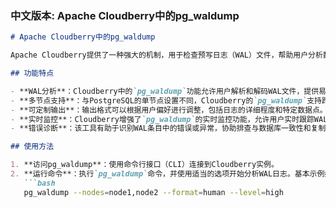 
### 中文版本: Apache Cloudberry中的pg_waldump

```markdown
# Apache Cloudberry中的pg_waldump

Apache Cloudberry提供了一种强大的机制，用于检查预写日志（WAL）文件，帮助用户分析数据库变化、跟踪操作以及诊断问题。Cloudberry中的`pg_waldump`功能模仿了PostgreSQL中的`pg_waldump`工具，但针对Cloudberry的分布式架构进行了增强。

## 功能特点

- **WAL分析**：Cloudberry中的`pg_waldump`功能允许用户解析和解码WAL文件，提供易于理解的日志数据格式。
- **多节点支持**：与PostgreSQL的单节点设置不同，Cloudberry的`pg_waldump`支持跨分布式节点分析WAL日志，适用于分布式数据库。
- **可定制输出**：输出格式可以根据用户偏好进行调整，包括日志的详细程度和特定数据点。
- **实时监控**：Cloudberry增强了`pg_waldump`的实时监控功能，允许用户实时跟踪WAL活动。
- **错误诊断**：该工具有助于识别WAL条目中的错误或异常，协助排查与数据库一致性和复制相关的问题。

## 使用方法

1. **访问pg_waldump**：使用命令行接口（CLI）连接到Cloudberry实例。
2. **运行命令**：执行`pg_waldump`命令，并使用适当的选项开始分析WAL日志。基本示例如下：
   ```bash
   pg_waldump --nodes=node1,node2 --format=human --level=high

